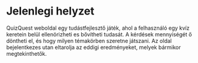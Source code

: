 # Jelenlegi helyzet
QuizQuest weboldal egy tudástfejlesztő játék,  ahol a felhasználó egy kvíz keretein belül ellenörizheti es bővítheti tudasát. A kérdések mennyiségét ő döntheti el, és hogy milyen témakörben szeretne játszani. Az oldal bejelentkezes utan eltarolja az eddigi eredményeket, melyek bármikor megtekinthetők. 
